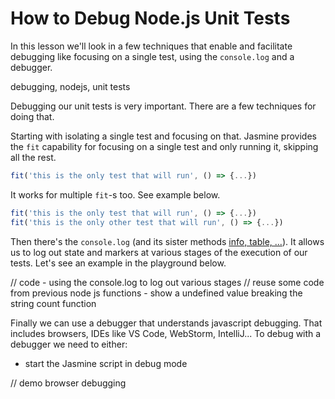 # How to Debug Node.js Unit Tests

In this lesson we'll look in a few techniques that enable and facilitate debugging like focusing on a single test, using the `console.log` and a debugger.

debugging, nodejs, unit tests

Debugging our unit tests is very important. There are a few techniques for doing that. 

Starting with isolating a single test and focusing on that. Jasmine provides the `fit` capability for focusing on a single test and only running it, skipping all the rest. 

```js
fit('this is the only test that will run', () => {...})
```

It works for multiple `fit`-s too. See example below.

```js
fit('this is the only test that will run', () => {...})
fit('this is the only other test that will run', () => {...})
```

Then there's the `console.log` (and its sister methods [info, table, ...](https://developer.mozilla.org/en-US/docs/Web/API/console#methods)). It allows us to log out state and markers at various stages of the execution of our tests. Let's see an example in the playground below.

// code - using the console.log to log out various stages
// reuse some code from previous node js functions - show a undefined value breaking the string count function

Finally we can use a debugger that understands javascript debugging. That includes browsers, IDEs like VS Code, WebStorm, IntelliJ... To debug with a debugger we need to either: 

- start the Jasmine script in debug mode 

// demo browser debugging
